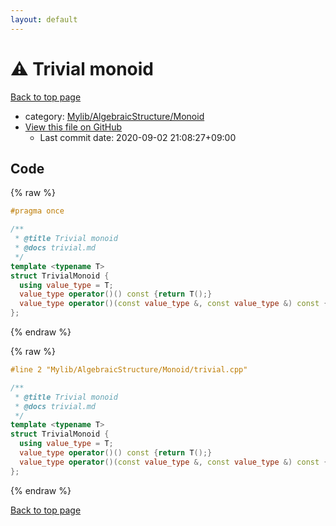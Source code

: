 ```yaml
---
layout: default
---
```


<!-- mathjax config similar to math.stackexchange -->
<script type="text/javascript" async
  src="https://cdnjs.cloudflare.com/ajax/libs/mathjax/2.7.5/MathJax.js?config=TeX-MML-AM_CHTML">
</script>
<script type="text/x-mathjax-config">
  MathJax.Hub.Config({
    TeX: { equationNumbers: { autoNumber: "AMS" }},
    tex2jax: {
      inlineMath: [ ['$','$'] ],
      processEscapes: true
    },
    "HTML-CSS": { matchFontHeight: false },
    displayAlign: "left",
    displayIndent: "2em"
  });
</script>

<script type="text/javascript" src="https://cdnjs.cloudflare.com/ajax/libs/jquery/3.4.1/jquery.min.js"></script>
<script src="https://cdn.jsdelivr.net/npm/jquery-balloon-js@1.1.2/jquery.balloon.min.js" integrity="sha256-ZEYs9VrgAeNuPvs15E39OsyOJaIkXEEt10fzxJ20+2I=" crossorigin="anonymous"></script>
<script type="text/javascript" src="../../../../assets/js/copy-button.js"></script>
<link rel="stylesheet" href="../../../../assets/css/copy-button.css" />


# :warning: Trivial monoid

<a href="../../../../index.html">Back to top page</a>

* category: <a href="../../../../index.html#b9ce8b1117f3871719e4d3859e7574c9">Mylib/AlgebraicStructure/Monoid</a>
* <a href="{{ site.github.repository_url }}/blob/master/Mylib/AlgebraicStructure/Monoid/trivial.cpp">View this file on GitHub</a>
    - Last commit date: 2020-09-02 21:08:27+09:00




## Code

<a id="unbundled"></a>
{% raw %}
```cpp
#pragma once

/**
 * @title Trivial monoid
 * @docs trivial.md
 */
template <typename T>
struct TrivialMonoid {
  using value_type = T;
  value_type operator()() const {return T();}
  value_type operator()(const value_type &, const value_type &) const {return T();}
};

```
{% endraw %}

<a id="bundled"></a>
{% raw %}
```cpp
#line 2 "Mylib/AlgebraicStructure/Monoid/trivial.cpp"

/**
 * @title Trivial monoid
 * @docs trivial.md
 */
template <typename T>
struct TrivialMonoid {
  using value_type = T;
  value_type operator()() const {return T();}
  value_type operator()(const value_type &, const value_type &) const {return T();}
};

```
{% endraw %}

<a href="../../../../index.html">Back to top page</a>

